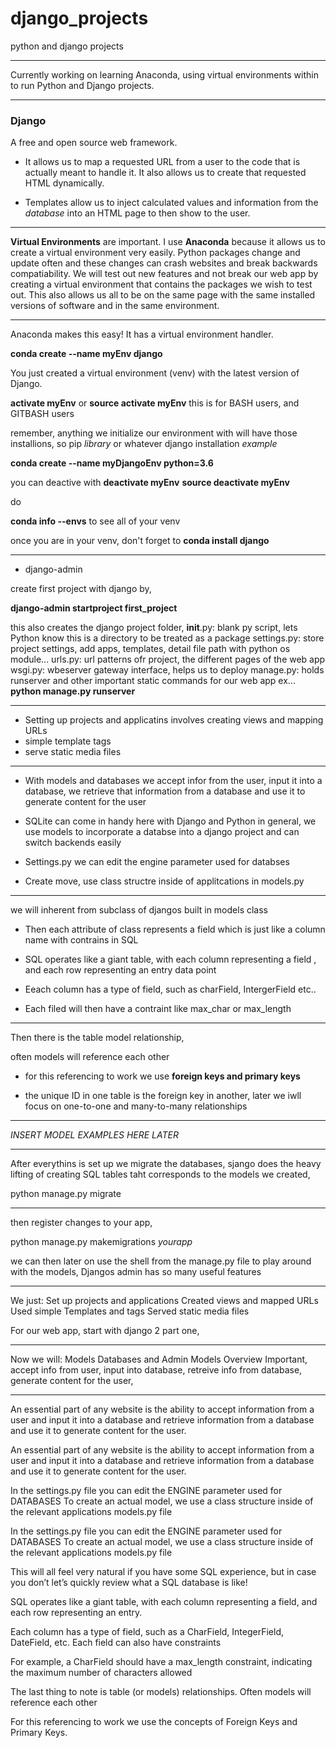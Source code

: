 # django_projects
python and django projects

---

Currently working on learning Anaconda, using virtual environments within to run Python and Django projects. 

---


### Django
A free and open source web framework. 
* It allows us to map a requested URL from a user to the code that is actually meant to handle it. It also allows us to create that requested HTML dynamically. 

* Templates allow us to inject calculated values and information from the _database_ into an HTML page to then show to the user. 

---

**Virtual Environments** are important. I use **Anaconda** because it allows us to create a virtual environment very easily. Python packages change and update often and these changes can crash websites and break backwards compatiability. We will test out new features and not break our web app by creating a virtual environment that contains the packages we wish to test out. This also allows us all to be on the same page with the same installed versions of software and in the same environment.

---

Anaconda makes this easy! It has a virtual environment handler. 

**conda create --name myEnv django**

You just created a virtual environment (venv) with the latest version of Django. 

**activate myEnv**
or
**source activate myEnv**
this is for BASH users, and GITBASH users

remember, anything we initialize our environment with will have those installions, so pip _library_ or whatever django installation
_example_

**conda create --name myDjangoEnv python=3.6**

you can deactive with 
**deactivate myEnv**
**source deactivate myEnv**

do 

**conda info --envs**
to see all of your venv

once you are in your venv, don't forget to 
**conda install django**

---

* django-admin

create first project with django by,

**django-admin startproject first_project**

this also creates the django project folder,
__init__.py: blank py script, lets Python know this is a directory to be treated as a package
settings.py: store project settings, add apps, templates, detail file path with python os module...
urls.py: url patterns ofr project, the different pages of the web app
wsgi.py: wbeserver gateway interface, helps us to deploy
manage.py: holds runserver and other important static commands for our web app
ex... **python manage.py runserver**

---

* Setting up projects and applicatins involves creating views and mapping URLs
* simple template tags
* serve static media files 

---

* With models and databases we accept infor from the user, input it into a database, 
we retrieve that information from a database and use it to generate content for the user

* SQLite can come in handy here with Django and Python in general, we use models to incorporate a databse into a django project and can switch backends easily

* Settings.py we can edit the engine parameter used for databses 

* Create move, use class structre inside of applitcations in models.py

---

we will inherent from subclass of djangos built in models class

* Then each attribute of class represents a field which is just like a column name with contrains in SQL 

* SQL operates like a giant table, with each column representing a field , and each row representing an entry data point 

* Eeach column has a type of field, such as charField, IntergerField etc..

* Each filed will then have a contraint like max_char or max_length

---

Then there is the table model relationship, 

often models will reference each other 

* for this referencing to work we use **foreign keys and primary keys**

* the unique ID in one table is the foreign key in another, later we iwll focus on one-to-one and many-to-many relationships 

---

_INSERT MODEL EXAMPLES HERE LATER_

---

After everythins is set up we migrate the databases, sjango does the heavy lifting of creating SQL tables taht corresponds to the models we created, 

python manage.py migrate

---

then register changes to your app, 

python manage.py makemigrations _yourapp_

we can then later on use the shell from the manage.py file to play around with the models, 
Djangos admin has so many useful features 

---

We just:
Set up projects and applications
Created views and mapped URLs
Used simple Templates and tags
Served static media files 

For our web app, start with django 2 part one, 

---

Now we will: 
Models Databases and Admin
Models Overview 
Important, accept info from user, input into database, retreive info from database, generate content 
for the user, 

---

An essential part of any website is the ability to accept information from a user and input it into a database and retrieve information from a database and use it to generate content for the user.

An essential part of any website is the ability to accept information from a user and input it into a database and retrieve information from a database and use it to generate content for the user.

In the settings.py file you can edit the ENGINE parameter used for DATABASES
To create an actual model, we use a class structure inside of the relevant applications models.py file

In the settings.py file you can edit the ENGINE parameter used for DATABASES
To create an actual model, we use a class structure inside of the relevant applications models.py file

This will all feel very natural if you have some SQL experience, but in case you don’t let’s quickly review what a SQL database is like!


SQL operates like a giant table, with each column representing a field, and each row representing an entry.


Each column has a type of field, such as a CharField, IntegerField, DateField, etc.
Each field can also have constraints


For example, a CharField should have a max_length constraint, indicating the maximum number of characters allowed

The last thing to note is table (or models) relationships.
Often models will reference each other

For this referencing to work we use the concepts of Foreign Keys and Primary Keys.



